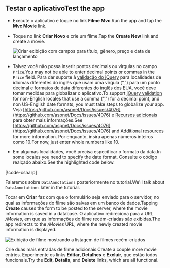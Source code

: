 
## <a name="test-the-app"></a><span data-ttu-id="63444-101">Testar o aplicativo</span><span class="sxs-lookup"><span data-stu-id="63444-101">Test the app</span></span>

* <span data-ttu-id="63444-102">Execute o aplicativo e toque no link **Filme Mvc**.</span><span class="sxs-lookup"><span data-stu-id="63444-102">Run the app and tap the **Mvc Movie** link.</span></span>
* <span data-ttu-id="63444-103">Toque no link **Criar Novo** e crie um filme.</span><span class="sxs-lookup"><span data-stu-id="63444-103">Tap the **Create New** link and create a movie.</span></span>

  ![Criar exibição com campos para título, gênero, preço e data de lançamento](~/tutorials/first-mvc-app/adding-model/_static/movies.png)

* <span data-ttu-id="63444-105">Talvez você não possa inserir pontos decimais ou vírgulas no campo `Price`.</span><span class="sxs-lookup"><span data-stu-id="63444-105">You may not be able to enter decimal points or commas in the `Price` field.</span></span> <span data-ttu-id="63444-106">Para dar suporte à [validação do jQuery](https://jqueryvalidation.org/) para localidades de idiomas diferentes do inglês que usam uma vírgula (“,”) para um ponto decimal e formatos de data diferentes do inglês dos EUA, você deve tomar medidas para globalizar o aplicativo.</span><span class="sxs-lookup"><span data-stu-id="63444-106">To support [jQuery validation](https://jqueryvalidation.org/) for non-English locales that use a comma (",") for a decimal point, and non US-English date formats, you must take steps to globalize your app.</span></span> <span data-ttu-id="63444-107">Veja [https://github.com/aspnet/Docs/issues/4076](https://github.com/aspnet/Docs/issues/4076) e [Recursos adicionais](#additional-resources) para obter mais informações.</span><span class="sxs-lookup"><span data-stu-id="63444-107">See [https://github.com/aspnet/Docs/issues/4076](https://github.com/aspnet/Docs/issues/4076) and [Additional resources](#additional-resources) for more information.</span></span> <span data-ttu-id="63444-108">Por enquanto, insira apenas números inteiros como 10.</span><span class="sxs-lookup"><span data-stu-id="63444-108">For now, just enter whole numbers like 10.</span></span>

<a name="displayformatdatelocal"></a>

* <span data-ttu-id="63444-109">Em algumas localidades, você precisa especificar o formato da data.</span><span class="sxs-lookup"><span data-stu-id="63444-109">In some locales you need to specify the date format.</span></span> <span data-ttu-id="63444-110">Consulte o código realçado abaixo.</span><span class="sxs-lookup"><span data-stu-id="63444-110">See the highlighted code below.</span></span>

[!code-csharp[](~/tutorials/first-mvc-app/start-mvc/sample/MvcMovie/Models/MovieDateFormat.cs?name=snippet_1&highlight=2,10)]

<span data-ttu-id="63444-111">Falaremos sobre `DataAnnotations` posteriormente no tutorial.</span><span class="sxs-lookup"><span data-stu-id="63444-111">We'll talk about `DataAnnotations` later in the tutorial.</span></span>

<span data-ttu-id="63444-112">Tocar em **Criar** faz com que o formulário seja enviado para o servidor, no qual as informações do filme são salvas em um banco de dados.</span><span class="sxs-lookup"><span data-stu-id="63444-112">Tapping **Create** causes the form to be posted to the server, where the movie information is saved in a database.</span></span> <span data-ttu-id="63444-113">O aplicativo redireciona para a URL */Movies*, em que as informações do filme recém-criadas são exibidas.</span><span class="sxs-lookup"><span data-stu-id="63444-113">The app redirects to the */Movies* URL, where the newly created movie information is displayed.</span></span>

![Exibição de filme mostrando a listagem de filmes recém-criados](~/tutorials/first-mvc-app/adding-model/_static/h.png)

<span data-ttu-id="63444-115">Crie duas mais entradas de filme adicionais.</span><span class="sxs-lookup"><span data-stu-id="63444-115">Create a couple more movie entries.</span></span> <span data-ttu-id="63444-116">Experimente os links **Editar**, **Detalhes** e **Excluir**, que estão todos funcionais.</span><span class="sxs-lookup"><span data-stu-id="63444-116">Try the **Edit**, **Details**, and **Delete** links, which are all functional.</span></span>
